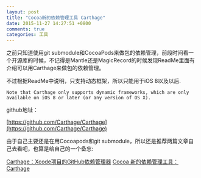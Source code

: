 ```yaml
---
layout: post
title: "Cocoa新的依赖管理工具 Carthage"
date: 2015-11-27 14:27:51 +0800
comments: true
categories: 工具
---
```


之前只知道使用git submodule和CocoaPods来做包的依赖管理，前段时间看一个开源库的时候，不记得是Mantle还是MagicRecord的时候发现ReadMe里面有介绍可以用Carthage来做包的依赖管理。

不过根据ReadMe中说明，只支持动态框架，所以只能用于iOS 8以及以后.

	Note that Carthage only supports dynamic frameworks, which are only available on iOS 8 or later (or any version of OS X).

github地址：

[https://github.com/Carthage/Carthage](https://github.com/Carthage/Carthage)

由于自己主要还是在用Cocoapods和git submodule，所以还是推荐两篇文章自己去看吧，也算是给自己的一个备忘:

[Carthage：Xcode项目的GitHub依赖管理器](http://www.infoq.com/cn/news/2015/05/carthage-dependency-manager)
[Cocoa 新的依赖管理工具：Carthage](http://www.isaced.com/post-265.html)






